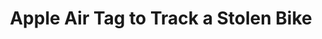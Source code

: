 ---
layout: community
category: community
title: "Apple Air Tag to Track a Stolen Bike"
description: " has anyone here actually gotten their stolen bike back thanks to an Apple air tag? or if not, do you know anyone who has? I’m just wondering if it’s a good idea just in theory, or if there are some..."
isTopLevel: false
isSingleLevel: false
isArticle: false
datePublished: 2022-09-15 10:10:00 +0300
dateModified: 2022-09-15 10:10:00 +0300
published: false
---